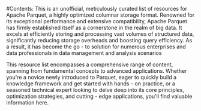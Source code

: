 #Contents: 
This is an unofficial, meticulously curated list of resources for Apache Parquet, a highly optimized columnar storage format. Renowned for its exceptional performance and extensive compatibility, Apache Parquet has firmly established itself as a cornerstone in the realm of big data. It excels at efficiently storing and processing vast volumes of structured data, significantly reducing storage overheads and boosting query efficiency. As a result, it has become the go - to solution for numerous enterprises and data professionals in data management and analysis scenarios

This resource list encompasses a comprehensive range of content, spanning from fundamental concepts to advanced applications. Whether you're a novice newly introduced to Parquet, eager to quickly build a knowledge framework and get started with hands - on practice, or a seasoned technical expert looking to delve deep into its core principles, optimization strategies, and cutting - edge applications, you'll find valuable information here.
